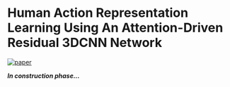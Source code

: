 # Human Action Representation Learning Using An Attention-Driven Residual 3DCNN Network 
[![paper](https://img.shields.io/badge/J.Imaging-Paper-%3CCOLOR%3E.svg)](https://www.mdpi.com/1999-4893/16/8/369)


***In construction phase...***

